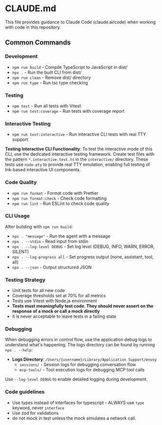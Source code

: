 # CLAUDE.md

This file provides guidance to Claude Code (claude.ai/code) when working with code in this repository.

## Common Commands

### Development

- `npm run build` - Compile TypeScript to JavaScript in dist/
- `npx .` - Run the built CLI from dist/
- `npm run clean` - Remove dist/ directory
- `npm run type` - Run tsc type checking

### Testing

- `npm test` - Run all tests with Vitest
- `npm run test:coverage` - Run tests with coverage report

### Interactive Testing

- `npm run test:interactive` - Run interactive CLI tests with real TTY support

**Testing Interactive CLI Functionality**: To test the interactive mode of this CLI, use the dedicated interactive testing framework. Create test files with the pattern `*.interactive.test.ts` in the `interactive/` directory. These tests use `node-pty` to provide real TTY emulation, enabling full testing of Ink-based interactive UI components.

### Code Quality

- `npm run format` - Format code with Prettier
- `npm run format:check` - Check code formatting
- `npm run lint` - Run ESLint to check code quality

### CLI Usage

After building with `npm run build`:

- `npx . "message"` - Run the agent with a message
- `npx . --stdin` - Read input from stdin
- `npx . --log-level DEBUG` - Set log level (DEBUG, INFO, WARN, ERROR, SILENT)
- `npx . --log-progress all` - Set progress output (none, assistant, tool, all)
- `npx . --json` - Output structured JSON

### Testing Strategy

- Unit tests for all new code
- Coverage thresholds set at 70% for all metrics
- Tests use Vitest with Node.js environment
- **Tests must meaningfully test code. They should never assert on the response of a mock or call a mock directly**
- it is never acceptable to leave tests in a failing state

### Debugging

When debugging errors in control flow, use the application debug logs to understand what's happening. The logs directory can be found by running `npx . --help`:

- **Logs Directory**: `/Users/{username}/Library/Application Support/envoy`
  - `sessions/` - Session logs for debugging conversation flow
  - `mcp-tools/` - Tool execution logs for debugging MCP tool calls

Use `--log-level DEBUG` to enable detailed logging during development.

### Code guidelines

- Use types instead of interfaces for typescript - ALWAYS use `type` keyword, never `interface`
- Use zod for validations
- do not mock in test unless the mock simulates a network call.
